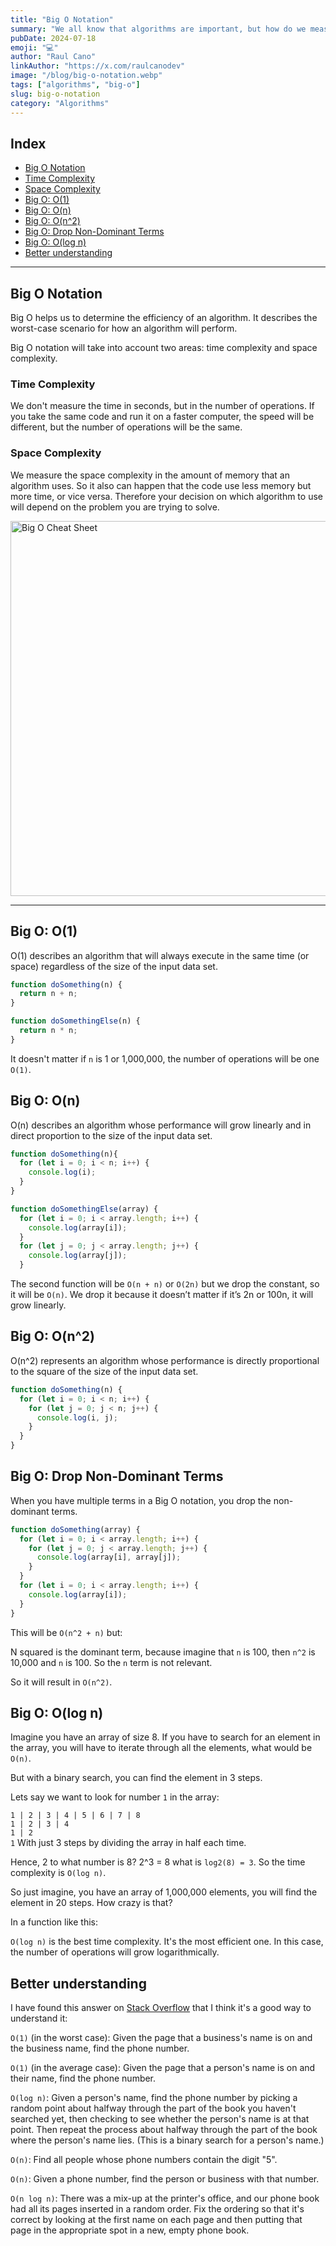 ```yaml
---
title: "Big O Notation"
summary: "We all know that algorithms are important, but how do we measure their efficiency? Big O notation is here to help us with that."
pubDate: 2024-07-18
emoji: "💻"
author: "Raul Cano"
linkAuthor: "https://x.com/raulcanodev"
image: "/blog/big-o-notation.webp"
tags: ["algorithms", "big-o"]
slug: big-o-notation
category: "Algorithms"
---
```

## Index

- [Big O Notation](#big-o-notation)
- [Time Complexity](#time-complexity)
- [Space Complexity](#space-complexity)
- [Big O: O(1)](#big-o-o1)
- [Big O: O(n)](#big-o-on)
- [Big O: O(n^2)](#big-o-on2)
- [Big O: Drop Non-Dominant Terms](#big-o-drop-non-dominant-terms)
- [Big O: O(log n)](#big-o-olog-n)
- [Better understanding](#better-understanding)
---
## Big O Notation

Big O helps us to determine the efficiency of an algorithm. It describes the worst-case scenario for how an algorithm will perform. 

Big O notation will take into account two areas: time complexity and space complexity.

### Time Complexity

We don't measure the time in seconds, but in the number of operations. If you take the same code and run it on a faster computer, the speed will be different, but the number of operations will be the same.

### Space Complexity

We measure the space complexity in the amount of memory that an algorithm uses. So it also can happen that the code use less memory but more time, or vice versa. Therefore your decision on which algorithm to use will depend on the problem you are trying to solve.


<img src="https://www.freecodecamp.org/news/content/images/2021/06/1_KfZYFUT2OKfjekJlCeYvuQ.jpeg" alt="Big O Cheat Sheet" width="600" style="margin: 0 auto;" />

---

## Big O: O(1)

O(1) describes an algorithm that will always execute in the same time (or space) regardless of the size of the input data set. 

```javascript
function doSomething(n) {
  return n + n;
}

function doSomethingElse(n) {
  return n * n;
}
```
It doesn't matter if `n` is 1 or 1,000,000, the number of operations will be one `O(1)`.

## Big O: O(n)

O(n) describes an algorithm whose performance will grow linearly and in direct proportion to the size of the input data set.

```javascript
function doSomething(n){
  for (let i = 0; i < n; i++) {
    console.log(i);
  }
}

function doSomethingElse(array) {
  for (let i = 0; i < array.length; i++) {
    console.log(array[i]);
  }
  for (let j = 0; j < array.length; j++) {
    console.log(array[j]);
  }

```
The second function will be `O(n + n)` or `O(2n)` but we drop the constant, so it will be `O(n)`. We drop it because it doesn’t matter if it’s 2n or 100n, it will grow linearly.

## Big O: O(n^2)

O(n^2) represents an algorithm whose performance is directly proportional to the square of the size of the input data set. 

```javascript
function doSomething(n) {
  for (let i = 0; i < n; i++) {
    for (let j = 0; j < n; j++) {
      console.log(i, j);
    }
  }
}
```

## Big O: Drop Non-Dominant Terms

When you have multiple terms in a Big O notation, you drop the non-dominant terms. 

```javascript
function doSomething(array) {
  for (let i = 0; i < array.length; i++) {
    for (let j = 0; j < array.length; j++) {
      console.log(array[i], array[j]);
    }
  }
  for (let i = 0; i < array.length; i++) {
    console.log(array[i]);
  }
}
```
This will be `O(n^2 + n)` but:

N squared is the dominant term, because imagine that `n` is 100, then `n^2` is 10,000 and `n` is 100. So the `n` term is not relevant.

So it will result in `O(n^2)`.

## Big O: O(log n)

Imagine you have an array of size 8. If you have to search for an element in the array, you will have to iterate through all the elements, what would be `O(n)`.

But with a binary search, you can find the element in 3 steps.

Lets say we want to look for number `1` in the array:

`1 | 2 | 3 | 4 | 5 | 6 | 7 | 8`
<br>
`1 | 2 | 3 | 4`
<br>
`1 | 2`
<br>
`1` With just 3 steps by dividing the array in half each time.

Hence, 2 to what number is 8? 2^3 = 8 what is `log2(8) = 3`. So the time complexity is `O(log n)`.

So just imagine, you have an array of 1,000,000 elements, you will find the element in 20 steps. How crazy is that?

In a function like this:


`O(log n)` is the best time complexity. It's the most efficient one. 
In this case, the number of operations will grow logarithmically. 


## Better understanding

I have found this answer on [Stack Overflow](https://stackoverflow.com/questions/2307283/what-does-olog-n-mean-exactly) that I think it's a good way to understand it:

`O(1)` (in the worst case): Given the page that a business's name is on and the business name, find the phone number.

`O(1)` (in the average case): Given the page that a person's name is on and their name, find the phone number.

`O(log n)`: Given a person's name, find the phone number by picking a random point about halfway through the part of the book you haven't searched yet, then checking to see whether the person's name is at that point. Then repeat the process about halfway through the part of the book where the person's name lies. (This is a binary search for a person's name.)

`O(n)`: Find all people whose phone numbers contain the digit "5".

`O(n)`: Given a phone number, find the person or business with that number.

`O(n log n)`: There was a mix-up at the printer's office, and our phone book had all its pages inserted in a random order. Fix the ordering so that it's correct by looking at the first name on each page and then putting that page in the appropriate spot in a new, empty phone book.